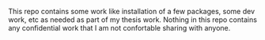 This repo contains some work like installation of a few packages, some dev work,
etc as needed as part of my thesis work. Nothing in this repo contains any
confidential work that I am not confortable sharing with anyone.
